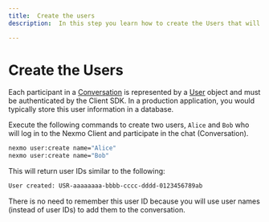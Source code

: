 ```yaml
---
title:  Create the users
description:  In this step you learn how to create the Users that will participate in the Conversation.

---
```


Create the Users
================

Each participant in a [Conversation](/conversation/concepts/conversation) is represented by a [User](/conversation/concepts/user) object and must be authenticated by the Client SDK. In a production application, you would typically store this user information in a database.

Execute the following commands to create two users, `Alice` and `Bob` who will log in to the Nexmo Client and participate in the chat (Conversation).

```bash
nexmo user:create name="Alice"
nexmo user:create name="Bob"
```

This will return user IDs similar to the following:

```sh
User created: USR-aaaaaaaa-bbbb-cccc-dddd-0123456789ab
```

There is no need to remember this user ID because you will use user names (instead of user IDs) to add them to the conversation.

